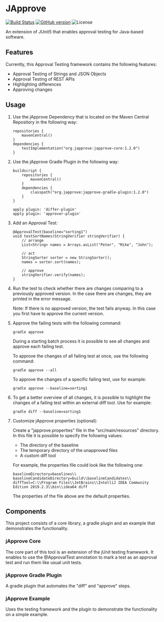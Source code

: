 # JApprove

[![Build Status](https://travis-ci.com/jApprove/japprove.svg?branch=master)](https://travis-ci.com/jApprove/japprove)
[![GitHub version](https://badge.fury.io/gh/jApprove%2Fjapprove.svg)](http://badge.fury.io/gh/jApprove%2Fjapprove)
![License](https://img.shields.io/badge/License-Apache%20License%202.0-brightgreen.svg)

An extension of JUnit5 that enables approval testing for Java-based software.

## Features

Currently, this Approval Testing framework contains the following features:

- Approval Testing of Strings and JSON Objects
- Approval Testing of REST APIs
- Highlighting differences
- Approving changes


## Usage

1. Use the jApprove Dependency that is located on the Maven Central Repository in the following way:

   ```
   repositories {
       mavenCentral()
   }
   dependencies {
       testImplementation("org.japprove:japprove-core:1.2.0")
   }
   ```

2. Use the jApprove Gradle Plugin in the following way:

   ```
   buildscript {
       repositories {
           mavenCentral()
       }
       dependencies {
           classpath("org.japprove:japprove-gradle-plugin:1.2.0")
       }
   }

   apply plugin: 'differ-plugin'
   apply plugin: 'approver-plugin'
   ```

3. Add an Approval Test:

   ```
   @ApprovalTest(baseline="sorting1")
   void testSortNames(StringVerifier stringVerifier) {
	   // arrange
	   List<String> names = Arrays.asList("Peter", "Mike", "John");
   
	   // act
	   StringSorter sorter = new StringSorter();
	   names = sorter.sort(names);
   
	   // approve
	   stringVerifier.verify(names);
   }
   ```

4. Run the test to check whether there are changes comparing to a previously approved version. In the case there are changes, they are printed in the error message. 

    Note: If there is no approved version, the test fails anyway. In this case you first have to approve the current version. 

5. Approve the failing tests with the following command:  

   `gradle approve`  
   
   During a starting batch process it is possible to see all changes and approve each failing test.
   
   To approve the changes of all failing test at once, use the following command:

   `gradle approve --all`

   To approve the changes of a specific failing test, use for example:

   `gradle approve --baseline=sorting1`

6. To get a better overview of all changes, it is possible to highlight the changes of a failing test within an external diff tool. Use for example:

   `gradle diff --baseline=sorting1`

7. Customize jApprove properties (optional):

	Create a "japprove.properties" file in the "src/main/resources" directory. In this file it is possible to specify the following values:
	
	- The directory of the baseline
	- The temporary directory of the unapproved files
	- A custom diff tool
	
	For example, the properties file could look like the following one:
	
	```
	baselineDirectory=baselines\\
	baselineCandidateDirectory=build\\baselineCandidates\\
	diffTool=C:\\Program Files\\JetBrains\\IntelliJ IDEA Community Edition 2019.2.3\\bin\\idea64 diff

	```
	
	The properties of the file above are the default properties.
	
  
## Components

This project consists of a core library, a gradle plugin and an example that demonstrates the functionality. 

### jApprove Core

The core part of this tool is an extension of the jUnit testing framework. It enables to use the @ApprovalTest annotation to mark a test as an approval test and run them like usual unit tests.


### jApprove Gradle Plugin

A gradle plugin that automates the "diff" and "approve" steps.

### jApprove Example

Uses the testing framework and the plugin to demonstrate the functionality on a simple example.
